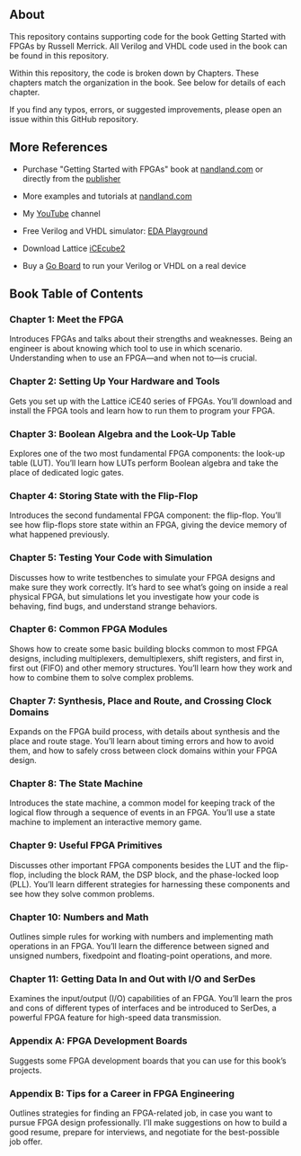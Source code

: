 ## About

This repository contains supporting code for the book Getting Started with FPGAs by Russell Merrick. All Verilog and VHDL code used in the book can be found in this repository. 

Within this repository, the code is broken down by Chapters. These chapters match the organization in the book. See below for details of each chapter.

If you find any typos, errors, or suggested improvements, please open an issue within this GitHub repository.

## More References

- Purchase "Getting Started with FPGAs" book at [nandland.com](https://nandland.com) or directly from the [publisher](https://nostarch.com/gettingstartedwithfpgas)

- More examples and tutorials at [nandland.com](https://nandland.com)

- My [YouTube](https://youtube.com/c/nandland) channel

- Free Verilog and VHDL simulator: [EDA Playground](https://edaplayground.com)

- Download Lattice [iCEcube2](https://www.latticesemi.com/iCEcube2)

- Buy a [Go Board](https://nandland.com/the-go-board) to run your Verilog or VHDL on a real device

## Book Table of Contents

### Chapter 1: Meet the FPGA

Introduces FPGAs and talks about their strengths and weaknesses. Being an engineer is about knowing which tool to use in which scenario. Understanding when to use an FPGA—and when not to—is crucial.

### Chapter 2: Setting Up Your Hardware and Tools

Gets you set up with the Lattice iCE40 series of FPGAs. You’ll download and install the FPGA tools and learn how to run them to program your FPGA. 

### Chapter 3: Boolean Algebra and the Look-Up Table

Explores one of the two most fundamental FPGA components: the look-up table (LUT). You’ll learn how LUTs perform Boolean algebra and take the place of dedicated logic gates.

### Chapter 4: Storing State with the Flip-Flop

Introduces the second fundamental FPGA component: the flip-flop. You’ll see how flip-flops store state within an FPGA, giving the device memory of what happened previously.

### Chapter 5: Testing Your Code with Simulation

Discusses how to write testbenches to simulate your FPGA designs and make sure they work correctly. It’s hard to see what’s going on inside a real physical FPGA, but simulations let you investigate how your code is behaving, find bugs, and understand strange behaviors. 

### Chapter 6: Common FPGA Modules 

Shows how to create some basic building blocks common to most FPGA designs, including multiplexers, demultiplexers, shift registers, and first in, first out (FIFO) and other memory structures. You’ll learn how they work and how to combine them to solve complex problems.

### Chapter 7: Synthesis, Place and Route, and Crossing Clock Domains

Expands on the FPGA build process, with details about synthesis and the place and route stage. You’ll learn about timing errors and how to avoid them, and how to safely cross between clock domains within your FPGA design.

### Chapter 8: The State Machine 

Introduces the state machine, a common model for keeping track of the logical flow through a sequence of events in an FPGA. You’ll use a state machine to implement an interactive memory game. 

### Chapter 9: Useful FPGA Primitives

Discusses other important FPGA components besides the LUT and the flip-flop, including the block RAM, the DSP block, and the phase-locked loop (PLL). You’ll learn different strategies for harnessing these components and see how they solve common problems.

### Chapter 10: Numbers and Math

Outlines simple rules for working with numbers and implementing math operations in an FPGA. You’ll learn the difference between signed and unsigned numbers, fixedpoint and floating-point operations, and more.

### Chapter 11: Getting Data In and Out with I/O and SerDes 

Examines the input/output (I/O) capabilities of an FPGA. You’ll learn the pros and cons of different types of interfaces and be introduced to SerDes, a powerful FPGA feature for high-speed data transmission.

### Appendix A: FPGA Development Boards

Suggests some FPGA development boards that you can use for this book’s projects. 

### Appendix B: Tips for a Career in FPGA Engineering

Outlines strategies for finding an FPGA-related job, in case you want to pursue FPGA design professionally. I’ll make suggestions on how to build a good resume, prepare for interviews, and negotiate for the best-possible job offer.